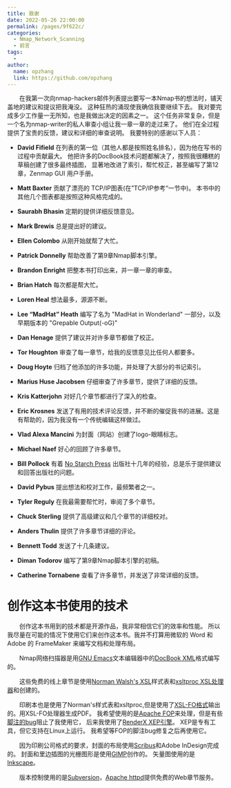 ```yaml
---
title: 致谢
date: 2022-05-26 22:00:00
permalink: /pages/9f622c/
categories:
  - Nmap_Network_Scanning
  - 前言
tags:
  - 
author: 
  name: opzhang
  link: https://github.com/opzhang
---
```


&ensp;&ensp;&ensp;&ensp;在我第一次向nmap-hackers邮件列表提出要写一本Nmap书的想法时，铺天盖地的建议和提议把我淹没。
这种狂热的涌现使我确信我要继续下去。
我对要完成多少工作量一无所知，也是我做出决定的因素之一。
这个任务非常复杂，但是一个名为nmap-writer的私人审查小组让我一章一章的走过来了。
他们在全过程提供了宝贵的反馈，建议和详细的审查说明。
我要特别的感谢以下人员：

* **David Fifield** 在列表的第一位（其他人都是按照姓名排名），因为他在写书的过程中贡献最大。
他把许多的DocBook技术问题都解决了，按照我很糟糕的草稿创建了很多最终插图，
显著地改进了索引，帮忙校正，甚至编写了第12章，Zenmap GUI 用户手册。

* **Matt Baxter** 贡献了漂亮的 TCP/IP图表(在”TCP/IP参考“一节中)。
本书中的其他几个图表都是按照这种风格完成的。
* **Saurabh Bhasin** 定期的提供详细反馈意见。
* **Mark Brewis** 总是提出好的建议。
* **Ellen Colombo** 从刚开始就帮了大忙。
* **Patrick Donnelly** 帮助改善了第9章Nmap脚本引擎。
* **Brandon Enright** 把整本书打印出来，并一章一章的审查。
* **Brian Hatch** 每次都是帮大忙。
* **Loren Heal** 想法最多，源源不断。
* **Lee “MadHat” Heath** 编写了名为 "MadHat in Wonderland" 一部分，以及早期版本的 "Grepable Output(-oG)"
* **Dan Henage** 提供了建议并对许多章节都做了校正。
* **Tor Houghton** 审查了每一章节，给我的反馈意见比任何人都要多。
* **Doug Hoyte** 归档了他添加的许多功能，并处理了大部分的书记索引。
* **Marius Huse Jacobsen** 仔细审查了许多章节，提供了详细的反馈。
* **Kris Katterjohn** 对好几个章节都进行了深入的检查。
* **Eric Krosnes** 发送了有用的技术评论反馈，并不断的催促我书的进展。这是有帮助的，因为我没有一个传统编辑这样做过。
* **Vlad Alexa Mancini** 为封面（网站）创建了logo-眼睛标志。
* **Michael Naef** 好心的回顾了许多章节。
* **Bill Pollock** 有着 [No Starch Press](https://nostarch.com/about) 出版社十几年的经验，总是乐于提供建议和回答出版社的问题。
* **David Pybus** 提出想法和校对工作，最频繁者之一。
* **Tyler Reguly** 在我最需要帮忙时，审阅了多个章节。
* **Chuck Sterling** 提供了高级建议和几个章节的详细校对。
* **Anders Thulin** 提供了许多章节详细的评论。
* **Bennett Todd** 发送了十几条建议。
* **Diman Todorov** 编写了第9章Nmap脚本引擎的初稿。
* **Catherine Tornabene** 查看了许多章节，并发送了非常详细的反馈。

# 创作这本书使用的技术

&ensp;&ensp;&ensp;&ensp;创作这本书用到的技术都是开源作品，我非常相信它们的效率和性能。
所以我尽量在可能的情况下使用它们来创作这本书。我并不打算用微软的 Word 和 Adobe 的 FrameMaker 来编写文档和处理布局。

&ensp;&ensp;&ensp;&ensp;Nmap网络扫描器是用[GNU Emacs](http://www.gnu.org/software/emacs/)文本编辑器中的[DocBook XML](http://www.docbook.org/)格式编写的。

&ensp;&ensp;&ensp;&ensp;这些免费的线上章节是使用[Norman Walsh's XSL](http://wiki.docbook.org/topic/DocBookXslStylesheets)样式表和[xsltproc XSL处理器](http://xmlsoft.org/XSLT/)和创建的。

&ensp;&ensp;&ensp;&ensp;印刷本也是使用了Norman's样式表和xsltproc,但是使用了[XSL-FO格式](http://en.wikipedia.org/wiki/XSL_Formatting_Objects)输出的。用XSL-FO处理器生成PDF。
我希望使用的是[Apache FOP](http://xmlgraphics.apache.org/fop/)来处理，但是有些[脚注的bug](https://issues.apache.org/bugzilla/show_bug.cgi?id=37579)阻止了我使用它，
后来我使用了[RenderX XEP引擎](http://www.renderx.com/tools/xep.html)。
XEP是专有工具，但它支持在Linux上运行。
我希望等FOP的脚注bug修复之后再使用它。

&ensp;&ensp;&ensp;&ensp;因为印刷公司格式的要求，封面的布局使用[Scribus](http://www.scribus.net/)和Adobe InDesign完成的。
封面和里边插图的光栅图形是使用[GIMP](http://www.gimp.org/)创作的。
矢量图使用的是[Inkscape](http://www.inkscape.org/)。

&ensp;&ensp;&ensp;&ensp;版本控制使用的是[Subversion](http://subversion.tigris.org/)，[Apache httpd](http://httpd.apache.org/)提供免费的Web章节服务。